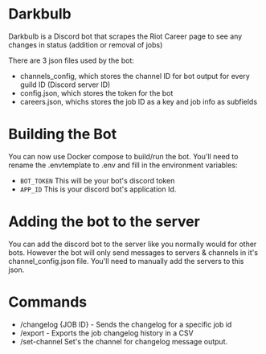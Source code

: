 # Darkbulb
Darkbulb is a Discord bot that scrapes the Riot Career page to see any changes in status (addition or removal of jobs)

There are 3 json files used by the bot: 
- channels_config, which stores the channel ID for bot output for every guild ID (Discord server ID)
- config.json, which stores the token for the bot
- careers.json, whichs stores the job ID as a key and job info as subfields


# Building the Bot
You can now use Docker compose to build/run the bot. You'll need to rename the .envtemplate to .env and fill in the environment variables:
- `BOT_TOKEN` This will be your bot's discord token
- `APP_ID` This is your discord bot's application Id.

# Adding the bot to the server
You can add the discord bot to the server like you normally would for other bots.
However the bot will only send messages to servers & channels in it's channel_config.json file. You'll need to manually add the servers to this json.

# Commands
- /changelog {JOB ID} - Sends the changelog for a specific job id
- /export - Exports the job changelog history in a CSV
- /set-channel Set's the channel for changelog message output.
